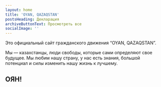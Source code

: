 ```yaml
---
layout: home
title: 'OYAN, QAZAQSTAN'
postsHeading: Декларация
archiveButtonText: Просмотреть все
socialImage: ''
---
```

Это официальный сайт гражданского движения “OYAN, QAZAQSTAN”.

Мы — казахстанцы, люди свободы, которые сами определяют свое будущее. Мы любим нашу страну, у нас есть знания, большой потенциал и силы изменить нашу жизнь к лучшему.

## ОЯН!
